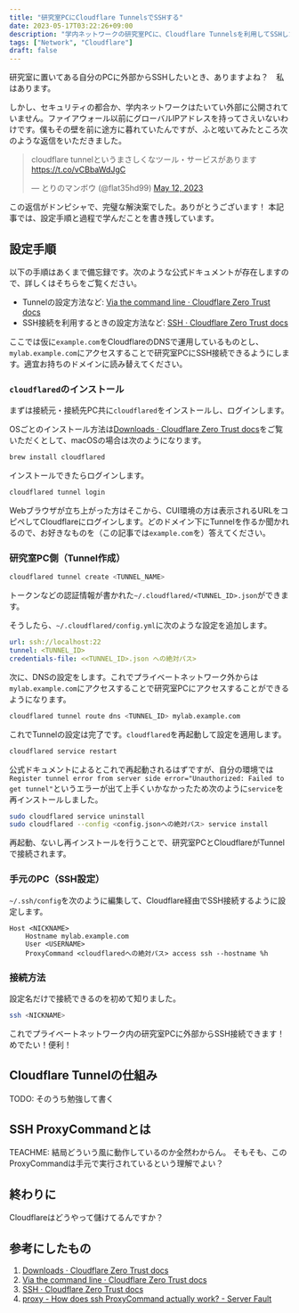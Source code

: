 ```yaml
---
title: "研究室PCにCloudflare TunnelsでSSHする"
date: 2023-05-17T03:22:26+09:00
description: "学内ネットワークの研究室PCに、Cloudflare Tunnelsを利用してSSHした備忘録"
tags: ["Network", "Cloudflare"]
draft: false
---
```


研究室に置いてある自分のPCに外部からSSHしたいとき、ありますよね？　私はあります。

しかし、セキュリティの都合か、学内ネットワークはたいてい外部に公開されていません。ファイアウォール以前にグローバルIPアドレスを持ってさえいないわけです。僕もその壁を前に途方に暮れていたんですが、ふと呟いてみたところ次のような返信をいただきました。

<blockquote class="twitter-tweet" data-conversation="none" data-dnt="true" data-theme="light"><p lang="ja" dir="ltr">cloudflare tunnelというまさしくなツール・サービスがあります<a href="https://t.co/vCBbaWdJgC">https://t.co/vCBbaWdJgC</a></p>&mdash; とりのマンボウ (@flat35hd99) <a href="https://twitter.com/flat35hd99/status/1656943423558148098?ref_src=twsrc%5Etfw">May 12, 2023</a></blockquote> <script async src="https://platform.twitter.com/widgets.js" charset="utf-8"></script>

この返信がドンピシャで、完璧な解決案でした。ありがとうございます！
本記事では、設定手順と過程で学んだことを書き残しています。

## 設定手順

以下の手順はあくまで備忘録です。次のような公式ドキュメントが存在しますので、詳しくはそちらをご覧ください。

- Tunnelの設定方法など: [Via the command line · Cloudflare Zero Trust docs](https://developers.cloudflare.com/cloudflare-one/connections/connect-apps/install-and-setup/tunnel-guide/local/)
- SSH接続を利用するときの設定方法など: [SSH · Cloudflare Zero Trust docs](https://developers.cloudflare.com/cloudflare-one/connections/connect-apps/use-cases/ssh/)

ここでは仮に`example.com`をCloudflareのDNSで運用しているものとし、`mylab.example.com`にアクセスすることで研究室PCにSSH接続できるようにします。適宜お持ちのドメインに読み替えてください。

### `cloudflared`のインストール

まずは接続元・接続先PC共に`cloudflared`をインストールし、ログインします。

OSごとのインストール方法は[Downloads · Cloudflare Zero Trust docs](https://developers.cloudflare.com/cloudflare-one/connections/connect-apps/install-and-setup/installation/)をご覧いただくとして、macOSの場合は次のようになります。

```sh
brew install cloudflared
```

インストールできたらログインします。

```sh
cloudflared tunnel login
```

Webブラウザが立ち上がった方はそこから、CUI環境の方は表示されるURLをコピペしてCloudflareにログインします。どのドメイン下にTunnelを作るか聞かれるので、お好きなものを（この記事では`example.com`を）答えてください。

### 研究室PC側（Tunnel作成）

```sh
cloudflared tunnel create <TUNNEL_NAME>
```

トークンなどの認証情報が書かれた`~/.cloudflared/<TUNNEL_ID>.json`ができます。

そうしたら、`~/.cloudflared/config.yml`に次のような設定を追加します。

```yml
url: ssh://localhost:22
tunnel: <TUNNEL_ID>
credentials-file: <<TUNNEL_ID>.json への絶対パス>
```

次に、DNSの設定をします。これでプライベートネットワーク外からは`mylab.example.com`にアクセスすることで研究室PCにアクセスすることができるようになります。

```sh
cloudflared tunnel route dns <TUNNEL_ID> mylab.example.com
```

これでTunnelの設定は完了です。`cloudflared`を再起動して設定を適用します。

```sh
cloudflared service restart
```

公式ドキュメントによるとこれで再起動されるはずですが、自分の環境では`Register tunnel error from server side error="Unauthorized: Failed to get tunnel"`というエラーが出て上手くいかなかったため次のように`service`を再インストールしました。

```sh
sudo cloudflared service uninstall
sudo cloudflared --config <config.jsonへの絶対パス> service install
```

再起動、ないし再インストールを行うことで、研究室PCとCloudflareがTunnelで接続されます。

### 手元のPC（SSH設定）

`~/.ssh/config`を次のように編集して、Cloudflare経由でSSH接続するように設定します。

```
Host <NICKNAME>
    Hostname mylab.example.com
    User <USERNAME>
    ProxyCommand <cloudflaredへの絶対パス> access ssh --hostname %h
```

### 接続方法

設定名だけで接続できるのを初めて知りました。

```sh
ssh <NICKNAME>
```

これでプライベートネットワーク内の研究室PCに外部からSSH接続できます！めでたい！便利！


## Cloudflare Tunnelの仕組み

TODO: そのうち勉強して書く

## SSH ProxyCommandとは

TEACHME: 結局どういう風に動作しているのか全然わからん。
そもそも、このProxyCommandは手元で実行されているという理解でよい？

## 終わりに

Cloudflareはどうやって儲けてるんですか？

## 参考にしたもの

1. [Downloads · Cloudflare Zero Trust docs](https://developers.cloudflare.com/cloudflare-one/connections/connect-apps/install-and-setup/installation/)
1. [Via the command line · Cloudflare Zero Trust docs](https://developers.cloudflare.com/cloudflare-one/connections/connect-apps/install-and-setup/tunnel-guide/local/)
2. [SSH · Cloudflare Zero Trust docs](https://developers.cloudflare.com/cloudflare-one/connections/connect-apps/use-cases/ssh/)
3. [proxy - How does ssh ProxyCommand actually work? - Server Fault](https://serverfault.com/questions/544545/how-does-ssh-proxycommand-actually-work)

